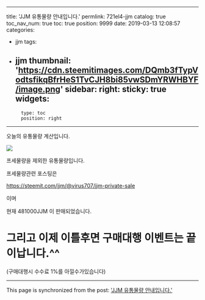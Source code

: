 
---
title: 'JJM 유통물량 안내입니다.'
permlink: 721el4-jjm
catalog: true
toc_nav_num: true
toc: true
position: 9999
date: 2019-03-13 12:08:57
categories:
- jjm
tags:
- jjm
thumbnail: 'https://cdn.steemitimages.com/DQmb3fTypVodtsfikqBfrHeS1TvCJH8bi85vwSDmYRWHBYF/image.png'
sidebar:
    right:
        sticky: true
widgets:
    -
        type: toc
        position: right
---


오늘의 유통물량 계산입니다.

![](https://cdn.steemitimages.com/DQmb3fTypVodtsfikqBfrHeS1TvCJH8bi85vwSDmYRWHBYF/image.png)

프세물량을 제외한 유통물량입니다.


프세물량관련 포스팅은

https://steemit.com/jjm/@virus707/jjm-private-sale

이며

현재 481000JJM 이 판매되었습니다.


# 그리고 이제 이틀후면 구매대행 이벤트는 끝이납니다.^^
(구매대행시 수수료 1%를 아낄수가있습니다)

- - -

This page is synchronized from the post: ['JJM 유통물량 안내입니다.'](https://steemit.com/@virus707/721el4-jjm)
